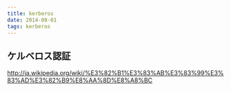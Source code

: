 ```yaml
---
title: kerberos
date: 2014-08-01
tags: kerberos
---
```





## ケルベロス認証

<http://ja.wikipedia.org/wiki/%E3%82%B1%E3%83%AB%E3%83%99%E3%83%AD%E3%82%B9%E8%AA%8D%E8%A8%BC>